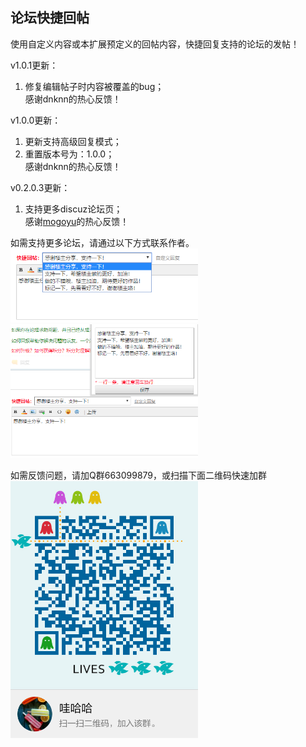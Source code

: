 ﻿## 论坛快捷回帖  
使用自定义内容或本扩展预定义的回帖内容，快捷回复支持的论坛的发帖！

v1.0.1更新：  
1. 修复编辑帖子时内容被覆盖的bug；  
感谢dnknn的热心反馈！

v1.0.0更新：  
1. 更新支持高级回复模式；
2. 重置版本号为：1.0.0；  
感谢dnknn的热心反馈！

v0.2.0.3更新：  
1. 支持更多discuz论坛页；  
感谢[mogoyu](https://greasyfork.org/zh-CN/forum/profile/mogoyu)的热心反馈！

如需支持更多论坛，请通过以下方式联系作者。  
<img src="https://raw.githubusercontent.com/bmqy/bbs_quickreply/master/images/20171226172205.png" width="300" />  
<img src="https://raw.githubusercontent.com/bmqy/bbs_quickreply/master/images/20171226172235.png" width="300" />

如需反馈问题，请加Q群663099879，或扫描下面二维码快速加群  
<img src="https://raw.githubusercontent.com/bmqy/taomi-tools/master/images/temp_qrcode_share_663099879.png" width="300" />
